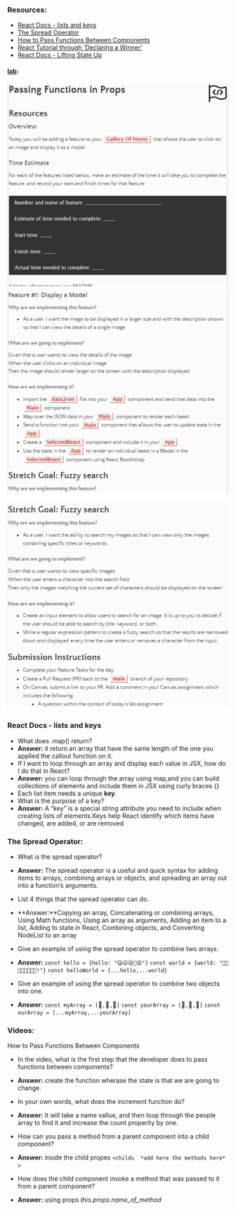 
### Resources:
- [React Docs - lists and keys](https://reactjs.org/docs/lists-and-keys.html)
- [The Spread Operator](https://medium.com/coding-at-dawn/how-to-use-the-spread-operator-in-javascript-b9e4a8b06fab)
- [How to Pass Functions Between Components](https://www.youtube.com/watch?v=c05OL7XbwXU)
- [React Tutorial through ‘Declaring a Winner’](https://reactjs.org/tutorial/tutorial.html)
- [React Docs - Lifting State Up](https://reactjs.org/docs/lifting-state-up.html)

#### [lab](https://github.com/Ahmad-A2020/horned-animals):
![lab3](/Code-301/screenShot/lab3-1.PNG)
![lab3](/Code-301/screenShot/lab3-2.PNG)
![lab3](/Code-301/screenShot/lab3-3.PNG)

### React Docs - lists and keys
- What does .map() return?
- **Answer:** it return an array that have the same length of the one you applied the callout function on it. 
- If I want to loop through an array and display each value in JSX, how do I do that in React?
- **Answer:** you can loop through the array using map,and you can build collections of elements and include them in JSX using curly braces {}
- Each list item needs a unique **key**.
- What is the purpose of a key?
- **Answer:** A “key” is a special string attribute you need to include when creating lists of elements.Keys help React identify which items have changed, are added, or are removed
### The Spread Operator: 
- What is the spread operator?
- **Answer:** The spread operator is a useful and quick syntax for adding items to arrays, combining arrays or objects, and spreading an array out into a function’s arguments.

- List 4 things that the spread operator can do.
- **Answer:**Copying an array, Concatenating or combining arrays, Using Math functions, Using an array as arguments, Adding an item to a list, Adding to state in React, Combining objects, and Converting NodeList to an array
- Give an example of using the spread operator to combine two arrays.
- **Answer:**
`const hello = {hello: "😋😛😜🤪😝"}`
`const world = {world: "🙂🙃😉😊😇🥰😍🤩!"}`
`const helloWorld = {...hello,...world}`
- Give an example of using the spread operator to combine two objects into one.
- **Answer:**
`const myArray = [`🤪`,`🐻`,`🎌`]`
`const yourArray = [`🙂`,`🤗`,`🤩`]`
`const ourArray = [...myArray,...yourArray]`
### Videos: 
How to Pass Functions Between Components
- In the video, what is the first step that the developer does to pass functions between components?
- **Answer:** create the function wherase the state is that we are going to change. 
- In your own words, what does the increment function do?
- **Answer:** It will take a name vallue, and then loop through the people array to find it and increase the  count properity by one.  
- How can you pass a method from a parent component into a child component?
- **Answer:**  inside the child propes `<childs  *add here the methods here* > `

- How does the child component invoke a method that was passed to it from a parent component?
- **Answer:** using props *this.props.name_of_method*
